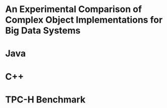 # An Experimental Comparison of Complex Object Implementations for Big Data Systems

# Java


# C++ 


# TPC-H Benchmark
